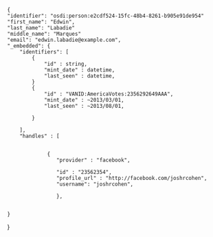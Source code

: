 
	{
    "identifier": "osdi:person:e2cdf524-15fc-48b4-8261-b905e91de954"
    "first_name": "Edwin",
    "last_name": "Labadie"
    "middle_name": "Marques"
    "email": "edwin.labadie@example.com",
    "_embedded": {
        "identifiers": [
			{
				"id" : string,
				"mint_date" : datetime,
				"last_seen" : datetime,
			}
			{
				"id" : "VANID:AmericaVotes:2356292649AAA",
				"mint_date" : ~2013/03/01,
				"last_seen" : ~2013/08/01,
				
			}
				
        ],
		"handles" : [
			
			
				 {
					"provider" : "facebook",

					"id" : "23562354",
					"profile_url" : "http://facebook.com/joshrcohen",
					"username": "joshrcohen",
					
					},

				
    }
}